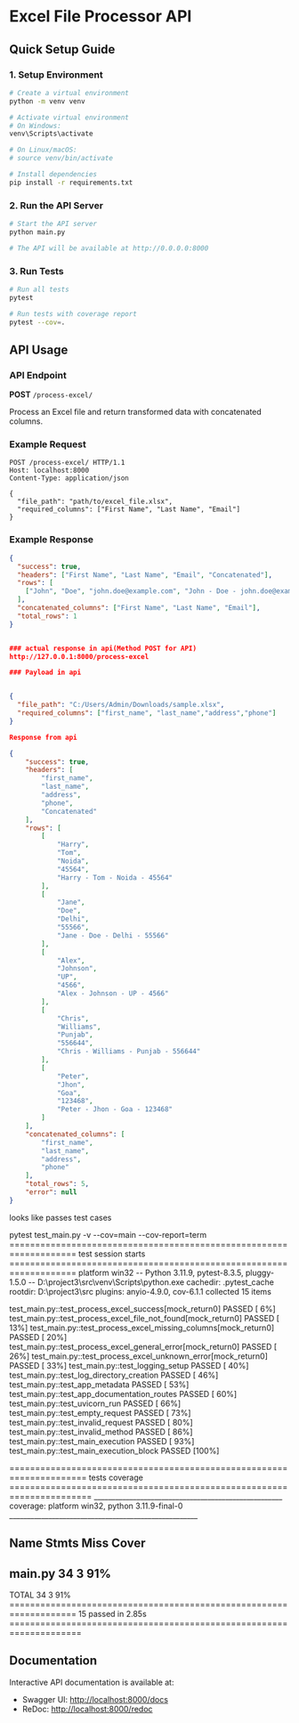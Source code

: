 # Excel File Processor API

## Quick Setup Guide

### 1. Setup Environment

```bash
# Create a virtual environment
python -m venv venv

# Activate virtual environment
# On Windows:
venv\Scripts\activate

# On Linux/macOS:
# source venv/bin/activate

# Install dependencies
pip install -r requirements.txt
```

### 2. Run the API Server

```bash
# Start the API server
python main.py

# The API will be available at http://0.0.0.0:8000
```

### 3. Run Tests

```bash
# Run all tests
pytest

# Run tests with coverage report
pytest --cov=.
```

## API Usage

### API Endpoint

**POST** `/process-excel/`

Process an Excel file and return transformed data with concatenated columns.

### Example Request

```http
POST /process-excel/ HTTP/1.1
Host: localhost:8000
Content-Type: application/json

{
  "file_path": "path/to/excel_file.xlsx", 
  "required_columns": ["First Name", "Last Name", "Email"]
}
```

### Example Response

```json
{
  "success": true,
  "headers": ["First Name", "Last Name", "Email", "Concatenated"],
  "rows": [
    ["John", "Doe", "john.doe@example.com", "John - Doe - john.doe@example.com"]
  ],
  "concatenated_columns": ["First Name", "Last Name", "Email"],
  "total_rows": 1
}


### actual response in api(Method POST for API)
http://127.0.0.1:8000/process-excel 

### Payload in api


{
  "file_path": "C:/Users/Admin/Downloads/sample.xlsx",
  "required_columns": ["first_name", "last_name","address","phone"]
}

Response from api 

{
    "success": true,
    "headers": [
        "first_name",
        "last_name",
        "address",
        "phone",
        "Concatenated"
    ],
    "rows": [
        [
            "Harry",
            "Tom",
            "Noida",
            "45564",
            "Harry - Tom - Noida - 45564"
        ],
        [
            "Jane",
            "Doe",
            "Delhi",
            "55566",
            "Jane - Doe - Delhi - 55566"
        ],
        [
            "Alex",
            "Johnson",
            "UP",
            "4566",
            "Alex - Johnson - UP - 4566"
        ],
        [
            "Chris",
            "Williams",
            "Punjab",
            "556644",
            "Chris - Williams - Punjab - 556644"
        ],
        [
            "Peter",
            "Jhon",
            "Goa",
            "123468",
            "Peter - Jhon - Goa - 123468"
        ]
    ],
    "concatenated_columns": [
        "first_name",
        "last_name",
        "address",
        "phone"
    ],
    "total_rows": 5,
    "error": null
}
```


looks like passes test cases

pytest test_main.py -v --cov=main --cov-report=term
=================================================================== test session starts ===================================================================
platform win32 -- Python 3.11.9, pytest-8.3.5, pluggy-1.5.0 -- D:\project3\src\venv\Scripts\python.exe
cachedir: .pytest_cache
rootdir: D:\project3\src
plugins: anyio-4.9.0, cov-6.1.1
collected 15 items                                                                                                                                         

test_main.py::test_process_excel_success[mock_return0] PASSED                                                                                        [  6%]
test_main.py::test_process_excel_file_not_found[mock_return0] PASSED                                                                                 [ 13%]
test_main.py::test_process_excel_missing_columns[mock_return0] PASSED                                                                                [ 20%]
test_main.py::test_process_excel_general_error[mock_return0] PASSED                                                                                  [ 26%]
test_main.py::test_process_excel_unknown_error[mock_return0] PASSED                                                                                  [ 33%]
test_main.py::test_logging_setup PASSED                                                                                                              [ 40%]
test_main.py::test_log_directory_creation PASSED                                                                                                     [ 46%]
test_main.py::test_app_metadata PASSED                                                                                                               [ 53%]
test_main.py::test_app_documentation_routes PASSED                                                                                                   [ 60%]
test_main.py::test_uvicorn_run PASSED                                                                                                                [ 66%]
test_main.py::test_empty_request PASSED                                                                                                              [ 73%]
test_main.py::test_invalid_request PASSED                                                                                                            [ 80%]
test_main.py::test_invalid_method PASSED                                                                                                             [ 86%]
test_main.py::test_main_execution PASSED                                                                                                             [ 93%]
test_main.py::test_main_execution_block PASSED                                                                                                       [100%]

===================================================================== tests coverage ======================================================================
_____________________________________________________ coverage: platform win32, python 3.11.9-final-0 _____________________________________________________

Name      Stmts   Miss  Cover
-----------------------------
main.py      34      3    91%
-----------------------------
TOTAL        34      3    91%
=================================================================== 15 passed in 2.85s ==================================================================== 
## Documentation

Interactive API documentation is available at:

- Swagger UI: [http://localhost:8000/docs](http://localhost:8000/docs)
- ReDoc: [http://localhost:8000/redoc](http://localhost:8000/redoc)


